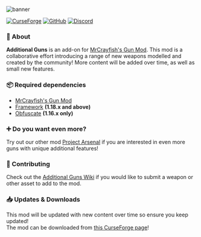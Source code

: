 ![banner](https://i.postimg.cc/MGHJy92p/banner.png)

[![CurseForge](http://cf.way2muchnoise.eu/full_501214_downloads.svg?badge_style=for_the_badge)](https://www.curseforge.com/minecraft/mc-mods/additional-guns)
[![GitHub](https://img.shields.io/badge/GitHub-171515?style=for-the-badge&logo=github&logoColor=white)](https://www.github.com/HaloOfBlocks/AdditionalGuns)
[![Discord](https://img.shields.io/badge/Discord-7289DA?style=for-the-badge&logo=discord&logoColor=white)](https://discord.com/invite/47c9FG7fdW)

### 📖 About
**Additional Guns** is an add-on for [MrCrayfish's Gun Mod](https://www.curseforge.com/minecraft/mc-mods/mrcrayfishs-gun-mod).
This mod is a collaborative effort introducing a range of new weapons modelled and created by the community!
More content will be added over time, as well as small new features.

### 📦 Required dependencies
* [MrCrayfish's Gun Mod](https://www.curseforge.com/minecraft/mc-mods/mrcrayfishs-gun-mod)
* [Framework](https://www.curseforge.com/minecraft/mc-mods/framework) **(1.18.x and above)**
* [Obfuscate](https://www.curseforge.com/minecraft/mc-mods/obfuscate) **(1.16.x only)**

### ➕ Do you want even more?
Try out our other mod [Project Arsenal](https://www.curseforge.com/minecraft/mc-mods/project-arsenal) if you are interested in even more guns with unique additional features!

### 🔨 Contributing
Check out the [Additional Guns Wiki](https://github.com/Pinelog-Studios/AdditionalGuns/wiki/How-To-Contribute:-Introduction) if you would like to submit a weapon or other asset to add to the mod.

### 📥 Updates & Downloads
This mod will be updated with new content over time so ensure you keep updated! \
The mod can be downloaded from [this CurseForge page](https://www.curseforge.com/minecraft/mc-mods/additional-guns)!
